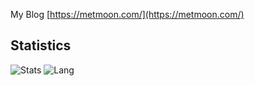 
My Blog [https://metmoon.com/](https://metmoon.com/)
    
## Statistics
![Stats](https://github-readme-stats.vercel.app/api?username=heropoo&show_icons=true&theme=radical)
![Lang](https://github-readme-stats.vercel.app/api/top-langs/?username=heropoo&hide=ipynb,html&layout=compact&show_icons=true&theme=radical)
